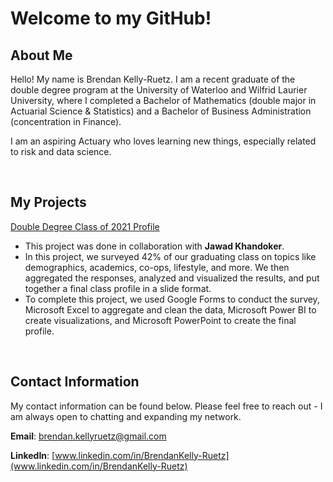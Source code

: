 # Welcome to my GitHub!

## About Me

Hello! My name is Brendan Kelly-Ruetz. I am a recent graduate of the double degree program at the University of Waterloo and Wilfrid Laurier University, where I completed a Bachelor of Mathematics (double major in Actuarial Science & Statistics) and a Bachelor of Business Administration (concentration in Finance).

I am an aspiring Actuary who loves learning new things, especially related to risk and data science.

&nbsp;

## My Projects

[Double Degree Class of 2021 Profile](https://brendankr.github.io/dd-2021-class-profile.pdf)

- This project was done in collaboration with **Jawad Khandoker**.
- In this project, we surveyed 42% of our graduating class on topics like demographics, academics, co-ops, lifestyle, and more. We then aggregated the responses, analyzed and visualized the results, and put together a final class profile in a slide format.
- To complete this project, we used Google Forms to conduct the survey, Microsoft Excel to aggregate and clean the data, Microsoft Power BI to create visualizations, and Microsoft PowerPoint to create the final profile.

&nbsp;

## Contact Information

My contact information can be found below. Please feel free to reach out - I am always open to chatting and expanding my network.

**Email**: [brendan.kellyruetz@gmail.com](mailto:brendan.kellyruetz@gmail.com)

**LinkedIn**: [www.linkedin.com/in/BrendanKelly-Ruetz](www.linkedin.com/in/BrendanKelly-Ruetz)
